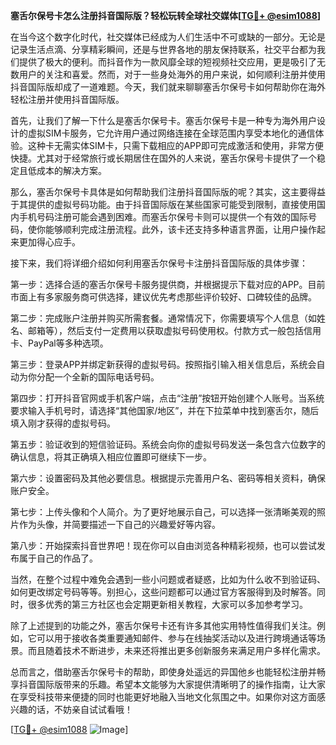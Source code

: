 **塞舌尔保号卡怎么注册抖音国际版？轻松玩转全球社交媒体[[TG💪+ @esim1088](https://t.me/s/esim1088)]**

在当今这个数字化时代，社交媒体已经成为人们生活中不可或缺的一部分。无论是记录生活点滴、分享精彩瞬间，还是与世界各地的朋友保持联系，社交平台都为我们提供了极大的便利。而抖音作为一款风靡全球的短视频社交应用，更是吸引了无数用户的关注和喜爱。然而，对于一些身处海外的用户来说，如何顺利注册并使用抖音国际版却成了一道难题。今天，我们就来聊聊塞舌尔保号卡如何帮助你在海外轻松注册并使用抖音国际版。

首先，让我们了解一下什么是塞舌尔保号卡。塞舌尔保号卡是一种专为海外用户设计的虚拟SIM卡服务，它允许用户通过网络连接在全球范围内享受本地化的通信体验。这种卡无需实体SIM卡，只需下载相应的APP即可完成激活和使用，非常方便快捷。尤其对于经常旅行或长期居住在国外的人来说，塞舌尔保号卡提供了一个稳定且低成本的解决方案。

那么，塞舌尔保号卡具体是如何帮助我们注册抖音国际版的呢？其实，这主要得益于其提供的虚拟号码功能。由于抖音国际版在某些国家可能受到限制，直接使用国内手机号码注册可能会遇到困难。而塞舌尔保号卡则可以提供一个有效的国际号码，使你能够顺利完成注册流程。此外，该卡还支持多种语言界面，让用户操作起来更加得心应手。

接下来，我们将详细介绍如何利用塞舌尔保号卡注册抖音国际版的具体步骤：

第一步：选择合适的塞舌尔保号卡服务提供商，并根据提示下载对应的APP。目前市面上有多家服务商可供选择，建议优先考虑那些评价较好、口碑较佳的品牌。

第二步：完成账户注册并购买所需套餐。通常情况下，你需要填写个人信息（如姓名、邮箱等），然后支付一定费用以获取虚拟号码使用权。付款方式一般包括信用卡、PayPal等多种选项。

第三步：登录APP并绑定新获得的虚拟号码。按照指引输入相关信息后，系统会自动为你分配一个全新的国际电话号码。

第四步：打开抖音官网或手机客户端，点击“注册”按钮开始创建个人账号。当系统要求输入手机号时，请选择“其他国家/地区”，并在下拉菜单中找到塞舌尔，随后填入刚才获得的虚拟号码。

第五步：验证收到的短信验证码。系统会向你的虚拟号码发送一条包含六位数字的确认信息，将其正确填入相应位置即可继续下一步。

第六步：设置密码及其他必要信息。根据提示完善用户名、密码等相关资料，确保账户安全。

第七步：上传头像和个人简介。为了更好地展示自己，可以选择一张清晰美观的照片作为头像，并简要描述一下自己的兴趣爱好等内容。

第八步：开始探索抖音世界吧！现在你可以自由浏览各种精彩视频，也可以尝试发布属于自己的作品了。

当然，在整个过程中难免会遇到一些小问题或者疑惑，比如为什么收不到验证码、如何更改绑定号码等等。别担心，这些问题都可以通过官方客服得到及时解答。同时，很多优秀的第三方社区也会定期更新相关教程，大家可以多加参考学习。

除了上述提到的功能之外，塞舌尔保号卡还有许多其他实用特性值得我们关注。例如，它可以用于接收各类重要通知邮件、参与在线抽奖活动以及进行跨境通话等场景。而且随着技术不断进步，未来还将推出更多创新服务来满足用户多样化需求。

总而言之，借助塞舌尔保号卡的帮助，即使身处遥远的异国他乡也能轻松注册并畅享抖音国际版带来的乐趣。希望本文能够为大家提供清晰明了的操作指南，让大家在享受科技带来便捷的同时也能更好地融入当地文化氛围之中。如果你对这方面感兴趣的话，不妨亲自试试看哦！

[[TG💪+ @esim1088](https://t.me/s/esim1088) ![Image](https://i.postimg.cc/4NQfJmqS/Snipaste-2025-05-13-00-14-12.png)]